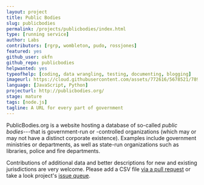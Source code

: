 ```yaml
---
layout: project
title: Public Bodies
slug: publicbodies
permalink: /projects/publicbodies/index.html
type: [running service]
author: Labs
contributors: [rgrp, wombleton, pudo, rossjones]
featured: yes
github_user: okfn
github_repo: publicbodies
helpwanted: yes
typeofhelp: [coding, data wrangling, testing, documenting, blogging]
imageurl: https://cloud.githubusercontent.com/assets/772616/5678521/78916810-9804-11e4-9054-8db52c6b2208.png
language: [JavaScript, Python]
projecturl: http://publicbodies.org/
stage: mature
tags: [node.js]
tagline: A URL for every part of government
---
```


PublicBodies.org is a website hosting a database of so-called *public
bodies*---that is government-run or -controlled organizations (which
may or may not have a distinct corporate existence). Examples include
government ministries or departments, as well as state-run
organizations such as libraries, police and fire departments.

Contributions of additional data and better descriptions for new and
existing jurisdictions are very welcome.  Please add a CSV file [via a
pull request](https://github.com/okfn/publicbodies#contribute-data) or
take a look project's [issue queue](https://github.com/okfn/publicbodies/issues).